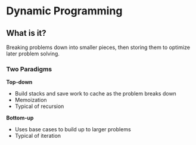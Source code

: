 # Dynamic Programming

## What is it?
Breaking problems down into smaller pieces, then storing them to optimize later problem solving.

### Two Paradigms

**Top-down**
  - Build stacks and save work to cache as the problem breaks down
  - Memoization
  - Typical of recursion

**Bottom-up**
  - Uses base cases to build up to larger problems
  - Typical of iteration
